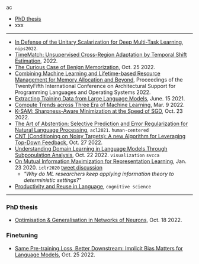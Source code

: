 ac
- [PhD thesis](#phd-thesis)
- xxx

---

- [In Defense of the Unitary Scalarization for Deep Multi-Task Learning](https://arxiv.org/abs/2201.04122), `nips2022`.
- [TimeMatch: Unsupervised Cross-Region Adaptation by Temporal Shift Estimation](https://hal.archives-ouvertes.fr/hal-03515501/document), 2022.
- [The Curious Case of Benign Memorization](https://arxiv.org/pdf/2210.14019.pdf), Oct. 25 2022.
- [Combining Machine Learning and Lifetime-based Resource Management for Memory Allocation and Beyond](https://colinraffel.com/publications/cacm2022combining.pdf),  Proceedings of the TwentyFifth International Conference on Architectural Support for Programming Languages and Operating Systems 2022.
- [Extracting Training Data from Large Language Models](https://arxiv.org/abs/2012.07805#), June. 15 2021.
- [Compute Trends across Three Era of Machine Learning](https://arxiv.org/pdf/2202.05924.pdf), Mar. 9 2022.
- [K-SAM: Sharpness-Aware Minimization at the Speed of SGD](https://arxiv.org/pdf/2210.12864.pdf), Oct. 23 2022.
- [The Art of Abstention: Selective Prediction and Error Regularization for Natural Language Processing](https://aclanthology.org/2021.acl-long.84.pdf), `acl2021`. `human-centered`
- [CNT (Conditioning on Noisy Targets): A new Algorithm for Leveraging Top-Down Feedback](https://arxiv.org/pdf/2210.09505.pdf), Oct. 27 2022.
- [Understanding Domain Learning in Language Models Through Subpopulation Analysis](https://arxiv.org/pdf/2210.12553.pdf), Oct. 22 2022. `visualization` `svcca`
- [On Mutual Information Maximization for Representation Learning](https://arxiv.org/abs/1907.13625), Jan. 23 2020. `iclr2020` [tweet discussion](https://twitter.com/skornblith/status/1156928383013576705)
  - _"Why do ML researchers keep applying information theory to deterministic settings?"_
- [Productivity and Reuse in Language](https://web.stanford.edu/~ngoodman/papers/odonnell-cogsci11.pdf), `cognitive science`

---

### PhD thesis

- [Optimisation & Generalisation in Networks of Neurons](https://arxiv.org/pdf/2210.10101.pdf), Oct. 18 2022.


### Finetuning

- [Same Pre-training Loss, Better Downstream: Implicit Bias Matters for Language Models](https://arxiv.org/pdf/2210.14199.pdf), Oct. 25 2022.
